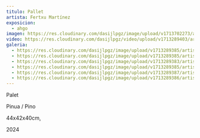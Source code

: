```yaml
---
titulo: Pallet
artista: Fertxu Martínez
exposicion:
  - ahgo
imagen: https://res.cloudinary.com/dasijlpgz/image/upload/v1713702273/artistas/Fertxu%20Mart%C3%ADnez%20-%20Expo%20en%20Santurtxi/Pallet/portada_web.jpg
video: https://res.cloudinary.com/dasijlpgz/video/upload/v1713289403/artistas/Fertxu%20Mart%C3%ADnez%20-%20Expo%20en%20Santurtxi/Pallet/Sin_t%C3%ADtulo.mp4
galeria:
  - https://res.cloudinary.com/dasijlpgz/image/upload/v1713289385/artistas/Fertxu%20Mart%C3%ADnez%20-%20Expo%20en%20Santurtxi/Pallet/P1090290.jpg
  - https://res.cloudinary.com/dasijlpgz/image/upload/v1713289385/artistas/Fertxu%20Mart%C3%ADnez%20-%20Expo%20en%20Santurtxi/Pallet/P1090284.jpg
  - https://res.cloudinary.com/dasijlpgz/image/upload/v1713289383/artistas/Fertxu%20Mart%C3%ADnez%20-%20Expo%20en%20Santurtxi/Pallet/P1090279.jpg
  - https://res.cloudinary.com/dasijlpgz/image/upload/v1713289385/artistas/Fertxu%20Mart%C3%ADnez%20-%20Expo%20en%20Santurtxi/Pallet/P1090280.jpg
  - https://res.cloudinary.com/dasijlpgz/image/upload/v1713289387/artistas/Fertxu%20Mart%C3%ADnez%20-%20Expo%20en%20Santurtxi/Pallet/P1090292.jpg
  - https://res.cloudinary.com/dasijlpgz/image/upload/v1713289386/artistas/Fertxu%20Mart%C3%ADnez%20-%20Expo%20en%20Santurtxi/Pallet/P1090285.jpg
---
```

Palet

Pinua / Pino

44x42x40cm,

2024
